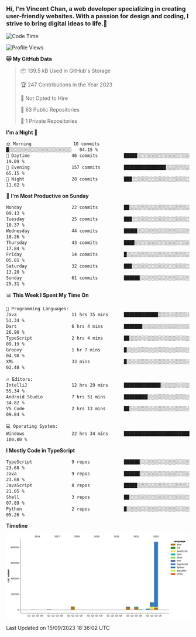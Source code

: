### Hi, I'm Vincent Chan, a web developer specializing in creating user-friendly websites. With a passion for design and coding, I strive to bring digital ideas to life.👋

<!--
**hkvincent/hkvincent** is a ✨ _special_ ✨ repository because its `README.md` (this file) appears on your GitHub profile.

Here are some ideas to get you started:

- 🔭 I’m currently working on ...
- 🌱 I’m currently learning ...
- 👯 I’m looking to collaborate on ...
- 🤔 I’m looking for help with ...
- 💬 Ask me about ...
- 📫 How to reach me: ...
- 😄 Pronouns: ...
- ⚡ Fun fact: ...
-->
<!--START_SECTION:waka-->
![Code Time](http://img.shields.io/badge/Code%20Time-390%20hrs%207%20mins-blue)

![Profile Views](http://img.shields.io/badge/Profile%20Views-0-blue)

**🐱 My GitHub Data** 

> 📦 139.5 kB Used in GitHub's Storage 
 > 
> 🏆 247 Contributions in the Year 2023
 > 
> 🚫 Not Opted to Hire
 > 
> 📜 63 Public Repositories 
 > 
> 🔑 1 Private Repositories 
 > 
**I'm a Night 🦉** 

```text
🌞 Morning                10 commits          █░░░░░░░░░░░░░░░░░░░░░░░░   04.15 % 
🌆 Daytime                46 commits          █████░░░░░░░░░░░░░░░░░░░░   19.09 % 
🌃 Evening                157 commits         ████████████████░░░░░░░░░   65.15 % 
🌙 Night                  28 commits          ███░░░░░░░░░░░░░░░░░░░░░░   11.62 % 
```
📅 **I'm Most Productive on Sunday** 

```text
Monday                   22 commits          ██░░░░░░░░░░░░░░░░░░░░░░░   09.13 % 
Tuesday                  25 commits          ███░░░░░░░░░░░░░░░░░░░░░░   10.37 % 
Wednesday                44 commits          █████░░░░░░░░░░░░░░░░░░░░   18.26 % 
Thursday                 43 commits          ████░░░░░░░░░░░░░░░░░░░░░   17.84 % 
Friday                   14 commits          █░░░░░░░░░░░░░░░░░░░░░░░░   05.81 % 
Saturday                 32 commits          ███░░░░░░░░░░░░░░░░░░░░░░   13.28 % 
Sunday                   61 commits          ██████░░░░░░░░░░░░░░░░░░░   25.31 % 
```


📊 **This Week I Spent My Time On** 

```text
💬 Programming Languages: 
Java                     11 hrs 35 mins      █████████████░░░░░░░░░░░░   51.34 % 
Dart                     6 hrs 4 mins        ███████░░░░░░░░░░░░░░░░░░   26.90 % 
TypeScript               2 hrs 4 mins        ██░░░░░░░░░░░░░░░░░░░░░░░   09.19 % 
Groovy                   1 hr 7 mins         █░░░░░░░░░░░░░░░░░░░░░░░░   04.98 % 
XML                      33 mins             █░░░░░░░░░░░░░░░░░░░░░░░░   02.48 % 

🔥 Editors: 
IntelliJ                 12 hrs 29 mins      ██████████████░░░░░░░░░░░   55.34 % 
Android Studio           7 hrs 51 mins       █████████░░░░░░░░░░░░░░░░   34.82 % 
VS Code                  2 hrs 13 mins       ██░░░░░░░░░░░░░░░░░░░░░░░   09.84 % 

💻 Operating System: 
Windows                  22 hrs 34 mins      █████████████████████████   100.00 % 
```

**I Mostly Code in TypeScript** 

```text
TypeScript               9 repos             ██████░░░░░░░░░░░░░░░░░░░   23.68 % 
Java                     9 repos             ██████░░░░░░░░░░░░░░░░░░░   23.68 % 
JavaScript               8 repos             █████░░░░░░░░░░░░░░░░░░░░   21.05 % 
Shell                    3 repos             ██░░░░░░░░░░░░░░░░░░░░░░░   07.89 % 
Python                   2 repos             █░░░░░░░░░░░░░░░░░░░░░░░░   05.26 % 
```



**Timeline**

![Lines of Code chart](https://raw.githubusercontent.com/hkvincent/hkvincent/main/assets/bar_graph.png)


 Last Updated on 15/09/2023 18:36:02 UTC
<!--END_SECTION:waka-->
